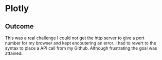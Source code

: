 # Plotly

## Outcome
This was a real challenge I could not get the http server to give a port number for my browser and kept encoutering an error. I had to revert to the syntax to place a API call from my Github. Although frustrating the goal was attained. 